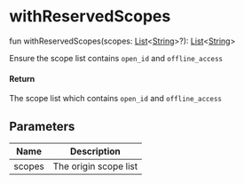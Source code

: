 # withReservedScopes

fun withReservedScopes(scopes: [List](https://kotlinlang.org/api/latest/jvm/stdlib/kotlin.collections/-list/index.html)&lt;[String](https://kotlinlang.org/api/latest/jvm/stdlib/kotlin/-string/index.html)&gt;?): [List](https://kotlinlang.org/api/latest/jvm/stdlib/kotlin.collections/-list/index.html)&lt;[String](https://kotlinlang.org/api/latest/jvm/stdlib/kotlin/-string/index.html)&gt;

Ensure the scope list contains `open_id` and `offline_access`

#### Return

The scope list which contains `open_id` and `offline_access`

## Parameters

| Name   | Description           |
| ------ | --------------------- |
| scopes | The origin scope list |
